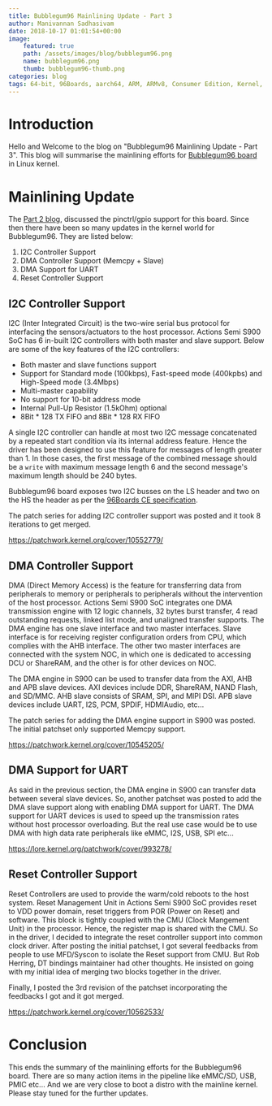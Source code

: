 ```yaml
---
title: Bubblegum96 Mainlining Update - Part 3
author: Manivannan Sadhasivam
date: 2018-10-17 01:01:54+00:00
image:
    featured: true
    path: /assets/images/blog/bubblegum96.png
    name: bubblegum96.png
    thumb: bubblegum96-thumb.png
categories: blog
tags: 64-bit, 96Boards, aarch64, ARM, ARMv8, Consumer Edition, Kernel, Linux, Bubblegum96, Actions, S900, SoC, Mainlining, DMA, DMAEngine, Reset, Clock, Owl, Upstreaming
---
```


# Introduction

Hello and Welcome to the blog on "Bubblegum96 Mainlining Update - Part 3". This
blog will summarise the mainlining efforts for [Bubblegum96 board](https://www.96boards.org/product/bubblegum-96/) in Linux kernel.

# Mainlining Update

The [Part 2 blog](https://www.96boards.org/blog/bubblegum96-mainlining-update-part-2/),
discussed the pinctrl/gpio support for this board. Since then there have been
so many updates in the kernel world for Bubblegum96. They are listed below:

1. I2C Controller Support
2. DMA Controller Support (Memcpy + Slave)
3. DMA Support for UART
4. Reset Controller Support

## I2C Controller Support

I2C (Inter Integrated Circuit) is the two-wire serial bus protocol for interfacing
the sensors/actuators to the host processor. Actions Semi S900 SoC has 6
in-built I2C controllers with both master and slave support. Below are some of
the key features of the I2C controllers:

* Both master and slave functions support
* Support for Standard mode (100kbps), Fast-speed mode (400kpbs) and
  High-Speed mode (3.4Mbps)
* Multi-master capability
* No support for 10-bit address mode
* Internal Pull-Up Resistor (1.5kOhm) optional
* 8Bit * 128 TX FIFO and 8Bit * 128 RX FIFO

A single I2C controller can handle at most two I2C message concatenated by a
repeated start condition via its internal address feature. Hence the driver
has been designed to use this feature for messages of length greater than 1.
In those cases, the first message of the combined message should be a `write`
with maximum message length 6 and the second message's maximum length should
be 240 bytes.

Bubblegum96 board exposes two I2C busses on the LS header and two on the HS
the header as per the [96Boards CE specification](https://linaro.co/ce-specification).

The patch series for adding I2C controller support was posted and it took 8
iterations to get merged.

https://patchwork.kernel.org/cover/10552779/

## DMA Controller Support

DMA (Direct Memory Access) is the feature for transferring data from peripherals
to memory or peripherals to peripherals without the intervention of the host
processor. Actions Semi S900 SoC integrates one DMA transmission engine with 12
logic channels, 32 bytes burst transfer, 4 read outstanding requests, linked
list mode, and unaligned transfer supports. The DMA engine has one slave
interface and two master interfaces. Slave interface is for receiving register
configuration orders from CPU, which complies with the AHB interface. The other
two master interfaces are connected with the system NOC, in which one is
dedicated to accessing DCU or ShareRAM, and the other is for other devices on
NOC.

The DMA engine in S900 can be used to transfer data from the AXI, AHB and APB
slave devices. AXI devices include DDR, ShareRAM, NAND Flash, and SD/MMC. AHB
slave consists of SRAM, SPI, and MIPI DSI. APB slave devices include UART, I2S,
PCM, SPDIF, HDMIAudio, etc...

The patch series for adding the DMA engine support in S900 was posted. The initial
patchset only supported Memcpy support.

https://patchwork.kernel.org/cover/10545205/

## DMA Support for UART

As said in the previous section, the DMA engine in S900 can transfer data between
several slave devices. So, another patchset was posted to add the DMA slave
support along with enabling DMA support for UART. The DMA support for UART
devices is used to speed up the transmission rates without host processor
overloading. But the real use case would be to use DMA with high data rate
peripherals like eMMC, I2S, USB, SPI etc...

https://lore.kernel.org/patchwork/cover/993278/

## Reset Controller Support

Reset Controllers are used to provide the warm/cold reboots to the host system.
Reset Management Unit in Actions Semi S900 SoC provides reset to VDD power
domain, reset triggers from POR (Power on Reset) and software. This block is
tightly coupled with the CMU (Clock Mangement Unit) in the processor. Hence,
the register map is shared with the CMU. So in the driver, I decided to
integrate the reset controller support into common clock driver. After posting
the initial patchset, I got several feedbacks from people to use MFD/Syscon to
isolate the Reset support from CMU. But Rob Herring, DT bindings maintainer had
other thoughts. He insisted on going with my initial idea of merging two blocks
together in the driver.

Finally, I posted the 3rd revision of the patchset incorporating the feedbacks
I got and it got merged.

https://patchwork.kernel.org/cover/10562533/

# Conclusion

This ends the summary of the mainlining efforts for the Bubblegum96 board. There are
so many action items in the pipeline like eMMC/SD, USB, PMIC etc... And we are
very close to boot a distro with the mainline kernel. Please stay tuned for the
further updates.
